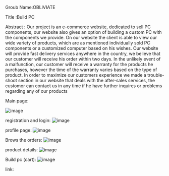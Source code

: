 Groub Name:OBLIVIATE


Title :Build PC 


Abstract :
Our project is an e-commerce website, dedicated to sell PC components, our website also gives an option of building a custom PC with the components we provide. On our website the client is able to view our wide variety of products, which are as mentioned individually sold PC components or a customized computer based on his wishes.
Our website will provide fast delivery services anywhere in the country, we believe that our customer will receive his order within two days. In the unlikely event of a malfunction, our customer will receive a warranty for the products he purchases, however the time of the warranty varies based on the type of product.
In order to maximize our customers experience we made a trouble-shoot section in our website that deals with the after-sales services, the customor can contact us in any time if he have further inquires or problems regarding any of our products

Main page:

![image](https://user-images.githubusercontent.com/70633233/120940234-f1897680-c724-11eb-9fd4-0bf791490caa.png)


registration and login:
![image](https://user-images.githubusercontent.com/70633233/120940281-21387e80-c725-11eb-9298-48130d48b23c.png)

profile page:
![image](https://user-images.githubusercontent.com/70633233/120940451-0a465c00-c726-11eb-96d3-21433d3957ed.png)

Brows the orders:
![image](https://user-images.githubusercontent.com/70633233/120940792-ae7cd280-c727-11eb-8e89-5e100be3ba25.png)

product details:
![image](https://user-images.githubusercontent.com/70633233/120940858-0adff200-c728-11eb-8957-a3e9a6c32974.png)

Build pc (cart):
![image](https://user-images.githubusercontent.com/70633233/120940887-36fb7300-c728-11eb-8d1c-f2b26ded0621.png)

link:
